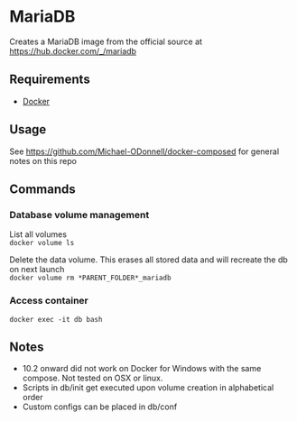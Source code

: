 # MariaDB
Creates a MariaDB image from the official source at https://hub.docker.com/_/mariadb

## Requirements
- [Docker](https://docs.docker.com/install/)

## Usage
See https://github.com/Michael-ODonnell/docker-composed for general notes on this repo

## Commands
### Database volume management
List all volumes  
`docker volume ls`  
  
Delete the data volume. This erases all stored data and will recreate the db on next launch  
`docker volume rm *PARENT_FOLDER*_mariadb`  
  
### Access container  
`docker exec -it db bash`  

## Notes
* 10.2 onward did not work on Docker for Windows with the same compose. Not tested on OSX or linux.
* Scripts in db/init get executed upon volume creation in alphabetical order
* Custom configs can be placed in db/conf
